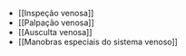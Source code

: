 - [[Inspeção venosa]]
- [[Palpação venosa]]
- [[Ausculta venosa]]
- [[Manobras especiais do sistema venoso]]
